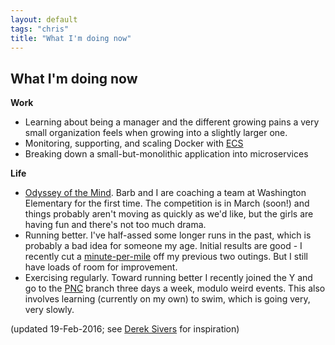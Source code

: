 ```yaml
---
layout: default
tags: "chris"
title: "What I'm doing now"
---
```


## What I'm doing now

__Work__

* Learning about being a manager and the different growing pains a very small
  organization feels when growing into a slightly larger one.
* Monitoring, supporting, and scaling Docker with
  [ECS](https://aws.amazon.com/ecs/)
* Breaking down a small-but-monolithic application into microservices

__Life__

* [Odyssey of the Mind](http://www.odysseyofthemind.com/). Barb and I are
  coaching a team at Washington Elementary for the first time. The competition
  is in March (soon!) and things probably aren't moving as quickly as we'd like,
  but the girls are having fun and there's not too much drama.
* Running better. I've half-assed some longer runs in the past, which is
  probably a bad idea for someone my age. Initial results are good - I recently
  cut a [minute-per-mile](http://results.xacte.com/?id=1144&tagcode=3499) off my
  previous two outings. But I still have loads of room for improvement.
* Exercising regularly. Toward running better I recently joined the Y and go to the
  [PNC](http://www.ymcaofpittsburgh.org/locations/pnc-ymca/) branch three days
  a week, modulo weird events. This also involves learning (currently on my
  own) to swim, which is going very, very slowly.

(updated 19-Feb-2016; see [Derek Sivers](http://sivers.org/now) for inspiration)

